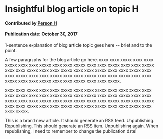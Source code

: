 # Insightful blog article on topic H

#### Contributed by [Person H](https://github.com/PersonH "Person H GitHub Profile")

#### Publication date: October 30, 2017

1-sentence explanation of blog article topic goes here -- brief and to the point.

A few paragraphs for the blog article go here.  xxxx xxxx xxxxx xxxx xxxx xxxxx xxxx xxxx xxxxx xxxx xxxx xxxxx xxxx xxxx xxxxx xxxx xxxx xxxxx xxxx xxxx xxxxx xxxx xxxx xxxxx xxxx xxxx xxxxx xxxx xxxx xxxxx xxxx xxxx xxxxx xxxx xxxx xxxxx xxxx xxxx xxxxx xxxx xxxx xxxxx xxxx xxxx xxxxx xxxx xxxx xxxxx xxxx xxxx xxxxx xxxx xxxx xxxxx.

xxxx xxxx xxxxx xxxx xxxx xxxxx xxxx xxxx xxxxx xxxx xxxx xxxxx xxxx xxxx xxxxx xxxx xxxx xxxxx xxxx xxxx xxxxx xxxx xxxx xxxxx xxxx xxxx xxxxx xxxx xxxx xxxxx xxxx xxxx xxxxx xxxx xxxx xxxxx xxxx xxxx xxxxx xxxx xxxx xxxxx xxxx xxxx xxxxx xxxx xxxx xxxxx xxxx xxxx xxxxx xxxx xxxx xxxxx.

This is a brand new article.  It should generate an RSS feed.
Unpublishing. Republishing.  This should generate an RSS item.
Unpublishing again.  When republishing, I need to remember to change the publication date!

<!---
Publish: No
Categories: planning, performance
Topics: requirements, performance portability
Tags: bssw-blog-article
Level: 2
Prerequisites: default
Aggregate: none
--->

